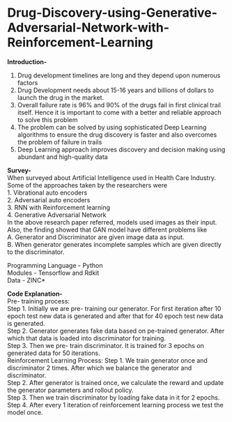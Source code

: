# Drug-Discovery-using-Generative-Adversarial-Network-with-Reinforcement-Learning

**Introduction-**
1. Drug development timelines are long and they depend upon numerous factors<br />
2. Drug Development needs about 15-16 years and billions of dollars to launch the drug in the market.<br /> 
3. Overall failure rate is 96% and 90% of the drugs fail in first clinical trail itself. Hence it is important to come with a better and reliable approach to solve this problem<br />
4. The problem can be solved by using sophisticated Deep Learning algorithms to ensure the drug discovery is faster and also overcomes the problem of failure in trails<br />
5. Deep Learning approach improves discovery and decision making using abundant and high-quality data<br />

**Survey-**<br />
When surveyed about Artificial Intelligence used in Health Care Industry. Some of the approaches taken by the researchers were<br />
	1. Vibrational auto encoders<br />
	2. Adversarial auto encoders<br />
	3. RNN with Reinforcement learning<br />
	4. Generative Adversarial Network<br />
In the above research paper referred, models used images as their input. <br />
Also, the finding showed that GAN model have different problems like<br />
	A. Generator and Discriminator are given image data as input.<br />
	B. When generator generates incomplete samples which are given directly to the discriminator.<br />

Programming Language - Python<br />
Modules - Tensorflow and Rdkit<br />
Data - ZINC*

**Code Explanation-**<br />
Pre- training process:<br />
Step 1. Initially we are pre- training our generator. For first iteration after 10 epoch test new data is generated and after that for 40 epoch test new data is generated.<br />
Step 2. Generator generates fake data based on pe-trained generator. After which that data is loaded into discriminator for training.<br />
Step 3. Then we pre- train discriminator. It is trained for 3 epochs on generated data for 50 iterations.<br />
Reinforcement Learning Process:
Step 1.  We train generator once and discriminator 2 times. After which we balance the generator and discriminator. <br />
Step 2. After generator is trained once, we calculate the reward and update the generator parameters and rollout policy.<br />
Step 3. Then we train discriminator by loading fake data in it for 2 epochs.<br />
Step 4. After every 1 iteration of reinforcement learning process we test the model once.<br />



